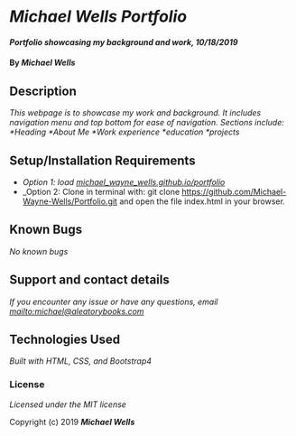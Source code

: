 # _Michael Wells Portfolio_

#### _Portfolio showcasing my background and work, 10/18/2019_

#### By _**Michael Wells**_

## Description

_This webpage is to showcase my work and background. It includes navigation menu and top bottom for ease of navigation.
Sections include:
*Heading
*About Me
*Work experience
*education
*projects_



## Setup/Installation Requirements

* _Option 1: load [michael_wayne_wells.github.io/portfolio](https://michael_wayne_wells.github.io/portfolio)_
* _Option 2: Clone in terminal with: git clone https://github.com/Michael-Wayne-Wells/Portfolio.git and open the file index.html in your browser.

## Known Bugs

_No known bugs_

## Support and contact details

_If you encounter any issue or have any questions, email <mailto:michael@aleatorybooks.com>_

## Technologies Used

_Built with HTML, CSS, and Bootstrap4_

### License

*Licensed under the MIT license*

Copyright (c) 2019 **_Michael Wells_**
